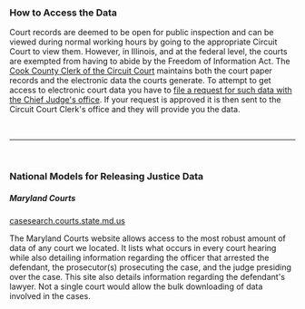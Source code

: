 ### How to Access the Data

Court records are deemed to be open for public inspection and can be viewed during normal working hours by going to the appropriate Circuit Court to view them. However, in Illinois, and at the federal level, the courts are exempted from having to abide by the Freedom of Information Act. The [Cook County Clerk of the Circuit Court](http://www.cookcountyclerkofcourt.org/) maintains both the court paper records and the electronic data the courts generate. To attempt to get access to electronic court data you have to [file a request for such data with the Chief Judge's office](http://www.cookcountygov.com/portal/server.pt/community/chief_judge,_office_of_the/261). If your request is approved it is then sent to the Circuit Court Clerk's office and they will provide you the data.  

<br><hr><br>


### National Models for Releasing Justice Data  

##### Maryland Courts  
[casesearch.courts.state.md.us](http://casesearch.courts.state.md.us/inquiry/processDisclaimer.jis)
  
The Maryland Courts website allows access to the most robust amount of data of any court we located. It lists what occurs in every court hearing while also detailing information regarding the officer that arrested the defendant, the prosecutor(s) prosecuting the case, and the judge presiding over the case. This site also details information regarding the defendant's lawyer. Not a single court would allow the bulk downloading of data involved in the cases.  